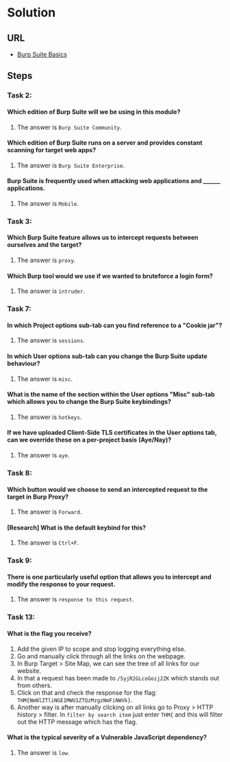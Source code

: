 # Solution

## URL
- [Burp Suite Basics](https://tryhackme.com/room/burpsuitebasics)

## Steps

### Task 2:
#### Which edition of Burp Suite will we be using in this module?
1. The answer is `Burp Suite Community`.

#### Which edition of Burp Suite runs on a server and provides constant scanning for target web apps?
1. The answer is `Burp Suite Enterprise`.

#### Burp Suite is frequently used when attacking web applications and ______ applications.
1. The answer is `Mobile`.

### Task 3:
#### Which Burp Suite feature allows us to intercept requests between ourselves and the target?
1. The answer is `proxy`.

#### Which Burp tool would we use if we wanted to bruteforce a login form?
1. The answer is `intruder`.

### Task 7:
#### In which Project options sub-tab can you find reference to a "Cookie jar"?
1. The answer is `sessions`.

#### In which User options sub-tab can you change the Burp Suite update behaviour?
1. The answer is `misc`.

#### What is the name of the section within the User options "Misc" sub-tab which allows you to change the Burp Suite keybindings?
1. The answer is `hotkeys`.

#### If we have uploaded Client-Side TLS certificates in the User options tab, can we override these on a per-project basis (Aye/Nay)?
1. The answer is `aye`.

### Task 8:
#### Which button would we choose to send an intercepted request to the target in Burp Proxy?
1. The answer is `Forward`.

#### [Research] What is the default keybind for this?
1. The answer is `Ctrl+F`.

### Task 9:
#### There is one particularly useful option that allows you to intercept and modify the response to your request.
1. The answer is `response to this request`.

### Task 13:
#### What is the flag you receive?
1. Add the given IP to scope and stop logging everything else.
2. Go and manually click through all the links on the webpage.
3. In Burp Target > Site Map, we can see the tree of all links for our website.
4. In that a request has been made to `/5yjR2GLcoGoij2ZK` which stands out from others.
5. Click on that and check the response for the flag: `THM{NmNlZTliNGE1MWU1ZTQzMzgzNmFiNWVk}`.
6. Another way is after manually clicking on all links go to Proxy > HTTP history > filter. In `filter by search item` just enter `THM{` and this will filter out the HTTP message which has the flag.

#### What is the typical severity of a Vulnerable JavaScript dependency?
1. The answer is `low`.